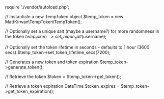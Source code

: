 
require './vendor/autoload.php';

// Instantiate a new TempToken object
$temp_token = new MattKirwan\TempToken\TempToken();

// Optionally set a unique salt (maybe a username?) for more randomness in the token
$temp_token->set_unique_salt($username);

// Optionally set the token lifetime in seconds - defaults to 1 hour (3600 secs)
$temp_token->set_token_lifetime_secs(7200);

// Generates a new token and token expiration
$temp_token->generate_token();

// Retrieve the token
$token = $temp_token->get_token();

// Retrieve a token expiration DateTime
$token_expires = $temp_token->get_token_expiration();